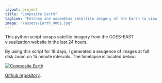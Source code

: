 ```yaml
---
layout: project
title: "Composite Earth"
tagline: "Fetches and assembles satellite imagery of the Earth to view weather patterns"
image: "/assets/Earth_0001.jpg"
---
```

This python script scraps satellite imagery from the GOES-EAST visualization website in the last 24 hours.

By using this script for 18 days, I generated a seuqence of images at full disk zoom on 15 minute intervals. The timelapse is located below:

[![Composite Earth](https://img.youtube.com/vi/VGo55z7c4w0/0.jpg)](https://www.youtube.com/watch?v=VGo55z7c4w0)

[Github repository](https://github.com/aashkir/composite-earth).